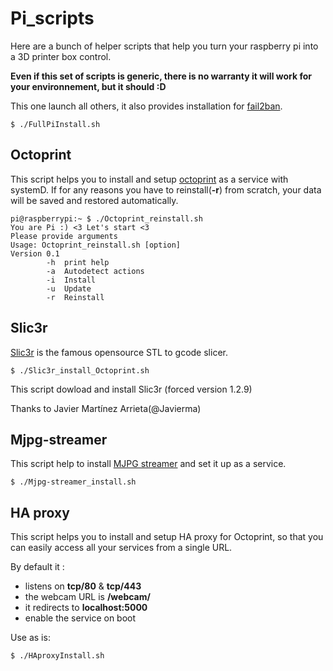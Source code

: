 # Pi_scripts

Here are a bunch of helper scripts that help you turn your raspberry pi into a 3D printer box control.

__Even if this set of scripts is generic, there is no warranty it will work for your environnement, but it should :D__

This one launch all others, it also provides installation for [fail2ban](https://www.fail2ban.org/).

	$ ./FullPiInstall.sh

## Octoprint

This script helps you to install and setup [octoprint](https://octopi.octoprint.org/) as a service with systemD.
If for any reasons you have to reinstall(**-r**) from scratch, your data will be saved and restored automatically.
 
	pi@raspberrypi:~ $ ./Octoprint_reinstall.sh
	You are Pi :) <3 Let's start <3
	Please provide arguments
	Usage: Octoprint_reinstall.sh [option]
	Version 0.1 
	 		-h	print help
	 		-a	Autodetect actions
	 		-i	Install
	 		-u	Update
	 		-r	Reinstall

##  Slic3r

[Slic3r](http://slic3r.org/) is the famous opensource STL to gcode slicer.

	$ ./Slic3r_install_Octoprint.sh

This script dowload and install Slic3r (forced version 1.2.9)

Thanks to Javier Martínez Arrieta(@Javierma)

## Mjpg-streamer

This script help to install [MJPG streamer](https://github.com/jacksonliam/mjpg-streamer) and set it up as a service.

	$ ./Mjpg-streamer_install.sh

## HA proxy

This script helps you to install and setup HA proxy for Octoprint, so that you can easily access all your services from a single URL.

By default it :

* listens on **tcp/80** & **tcp/443**
* the webcam URL is **/webcam/**
* it redirects to **localhost:5000**
* enable the service on boot

Use as is:

	$ ./HAproxyInstall.sh
